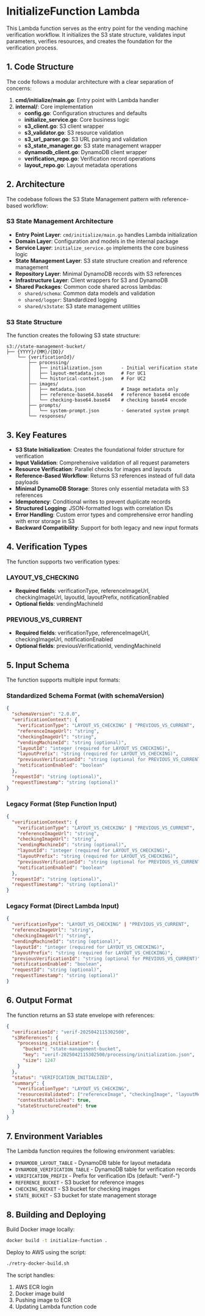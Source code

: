 # InitializeFunction Lambda

This Lambda function serves as the entry point for the vending machine verification workflow. It initializes the S3 state structure, validates input parameters, verifies resources, and creates the foundation for the verification process.

## 1. Code Structure

The code follows a modular architecture with a clear separation of concerns:

1. **cmd/initialize/main.go**: Entry point with Lambda handler
2. **internal/**: Core implementation
   - **config.go**: Configuration structures and defaults
   - **initialize_service.go**: Core business logic
   - **s3_client.go**: S3 client wrapper
   - **s3_validator.go**: S3 resource validation
   - **s3_url_parser.go**: S3 URL parsing and validation
   - **s3_state_manager.go**: S3 state management wrapper
   - **dynamodb_client.go**: DynamoDB client wrapper
   - **verification_repo.go**: Verification record operations
   - **layout_repo.go**: Layout metadata operations

## 2. Architecture

The codebase follows the S3 State Management pattern with reference-based workflow:

### S3 State Management Architecture

- **Entry Point Layer**: `cmd/initialize/main.go` handles Lambda initialization
- **Domain Layer**: Configuration and models in the internal package
- **Service Layer**: `initialize_service.go` implements the core business logic
- **State Management Layer**: S3 state structure creation and reference management
- **Repository Layer**: Minimal DynamoDB records with S3 references
- **Infrastructure Layer**: Client wrappers for S3 and DynamoDB
- **Shared Packages**: Common code shared across lambdas:
  - `shared/schema`: Common data models and validation
  - `shared/logger`: Standardized logging
  - `shared/s3state`: S3 state management utilities

### S3 State Structure

The function creates the following S3 state structure:

```
s3://state-management-bucket/
├── {YYYY}/{MM}/{DD}/
    └── {verificationId}/
        ├── processing/
        │   ├── initialization.json       - Initial verification state
        │   ├── layout-metadata.json      # For UC1
        │   └── historical-context.json   # For UC2
        ├── images/
        │   ├── metadata.json             # Image metadata only
        │   ├── reference-base64.base64   # reference base64 encode
        │   └── checking-base64.base64    # checking base64 encode
        ├── prompts/
        │   └── system-prompt.json        - Generated system prompt
        └── responses/
```

## 3. Key Features

- **S3 State Initialization**: Creates the foundational folder structure for verification
- **Input Validation**: Comprehensive validation of all request parameters
- **Resource Verification**: Parallel checks for images and layouts
- **Reference-Based Workflow**: Returns S3 references instead of full data payloads
- **Minimal DynamoDB Storage**: Stores only essential metadata with S3 references
- **Idempotency**: Conditional writes to prevent duplicate records
- **Structured Logging**: JSON-formatted logs with correlation IDs
- **Error Handling**: Custom error types and comprehensive error handling with error storage in S3
- **Backward Compatibility**: Support for both legacy and new input formats

## 4. Verification Types

The function supports two verification types:

### LAYOUT_VS_CHECKING
- **Required fields**: verificationType, referenceImageUrl, checkingImageUrl, layoutId, layoutPrefix, notificationEnabled
- **Optional fields**: vendingMachineId

### PREVIOUS_VS_CURRENT
- **Required fields**: verificationType, referenceImageUrl, checkingImageUrl, notificationEnabled
- **Optional fields**: previousVerificationId, vendingMachineId

## 5. Input Schema

The function supports multiple input formats:

### Standardized Schema Format (with schemaVersion)

```json
{
  "schemaVersion": "2.0.0",
  "verificationContext": {
    "verificationType": "LAYOUT_VS_CHECKING" | "PREVIOUS_VS_CURRENT",
    "referenceImageUrl": "string",
    "checkingImageUrl": "string",
    "vendingMachineId": "string (optional)",
    "layoutId": "integer (required for LAYOUT_VS_CHECKING)",
    "layoutPrefix": "string (required for LAYOUT_VS_CHECKING)",
    "previousVerificationId": "string (optional for PREVIOUS_VS_CURRENT)",
    "notificationEnabled": "boolean"
  },
  "requestId": "string (optional)",
  "requestTimestamp": "string (optional)"
}
```

### Legacy Format (Step Function Input)

```json
{
  "verificationContext": {
    "verificationType": "LAYOUT_VS_CHECKING" | "PREVIOUS_VS_CURRENT",
    "referenceImageUrl": "string",
    "checkingImageUrl": "string",
    "vendingMachineId": "string (optional)",
    "layoutId": "integer (required for LAYOUT_VS_CHECKING)",
    "layoutPrefix": "string (required for LAYOUT_VS_CHECKING)",
    "previousVerificationId": "string (optional for PREVIOUS_VS_CURRENT)",
    "notificationEnabled": "boolean"
  },
  "requestId": "string (optional)",
  "requestTimestamp": "string (optional)"
}
```

### Legacy Format (Direct Lambda Input)

```json
{
  "verificationType": "LAYOUT_VS_CHECKING" | "PREVIOUS_VS_CURRENT",
  "referenceImageUrl": "string",
  "checkingImageUrl": "string",
  "vendingMachineId": "string (optional)",
  "layoutId": "integer (required for LAYOUT_VS_CHECKING)",
  "layoutPrefix": "string (required for LAYOUT_VS_CHECKING)",
  "previousVerificationId": "string (optional for PREVIOUS_VS_CURRENT)",
  "notificationEnabled": "boolean",
  "requestId": "string (optional)",
  "requestTimestamp": "string (optional)"
}
```

## 6. Output Format

The function returns an S3 state envelope with references:

```json
{
  "verificationId": "verif-2025042115302500",
  "s3References": {
    "processing_initialization": {
      "bucket": "state-management-bucket",
      "key": "verif-2025042115302500/processing/initialization.json",
      "size": 1247
    }
  },
  "status": "VERIFICATION_INITIALIZED",
  "summary": {
    "verificationType": "LAYOUT_VS_CHECKING",
    "resourcesValidated": ["referenceImage", "checkingImage", "layoutMetadata"],
    "contextEstablished": true,
    "stateStructureCreated": true
  }
}
```

## 7. Environment Variables

The Lambda function requires the following environment variables:

- `DYNAMODB_LAYOUT_TABLE` - DynamoDB table for layout metadata
- `DYNAMODB_VERIFICATION_TABLE` - DynamoDB table for verification records
- `VERIFICATION_PREFIX` - Prefix for verification IDs (default: "verif-")
- `REFERENCE_BUCKET` - S3 bucket for reference images
- `CHECKING_BUCKET` - S3 bucket for checking images
- `STATE_BUCKET` - S3 bucket for state management storage

## 8. Building and Deploying

Build Docker image locally:
```bash
docker build -t initialize-function .
```

Deploy to AWS using the script:
```bash
./retry-docker-build.sh
```

The script handles:
1. AWS ECR login
2. Docker image build
3. Pushing image to ECR
4. Updating Lambda function code